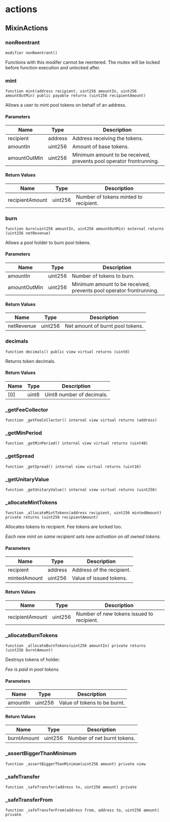 # actions

## MixinActions

### nonReentrant

```solidity
modifier nonReentrant()
```

Functions with this modifer cannot be reentered. The mutex will be locked before function execution and unlocked after.

### mint

```solidity
function mint(address recipient, uint256 amountIn, uint256 amountOutMin) public payable returns (uint256 recipientAmount)
```

Allows a user to mint pool tokens on behalf of an address.

#### Parameters

| Name         | Type    | Description                                                         |
| ------------ | ------- | ------------------------------------------------------------------- |
| recipient    | address | Address receiving the tokens.                                       |
| amountIn     | uint256 | Amount of base tokens.                                              |
| amountOutMin | uint256 | Minimum amount to be received, prevents pool operator frontrunning. |

#### Return Values

| Name            | Type    | Description                           |
| --------------- | ------- | ------------------------------------- |
| recipientAmount | uint256 | Number of tokens minted to recipient. |

### burn

```solidity
function burn(uint256 amountIn, uint256 amountOutMin) external returns (uint256 netRevenue)
```

Allows a pool holder to burn pool tokens.

#### Parameters

| Name         | Type    | Description                                                         |
| ------------ | ------- | ------------------------------------------------------------------- |
| amountIn     | uint256 | Number of tokens to burn.                                           |
| amountOutMin | uint256 | Minimum amount to be received, prevents pool operator frontrunning. |

#### Return Values

| Name       | Type    | Description                      |
| ---------- | ------- | -------------------------------- |
| netRevenue | uint256 | Net amount of burnt pool tokens. |

### decimals

```solidity
function decimals() public view virtual returns (uint8)
```

Returns token decimals.

#### Return Values

| Name | Type  | Description               |
| ---- | ----- | ------------------------- |
| \[0] | uint8 | Uint8 number of decimals. |

### \_getFeeCollector

```solidity
function _getFeeCollector() internal view virtual returns (address)
```

### \_getMinPeriod

```solidity
function _getMinPeriod() internal view virtual returns (uint48)
```

### \_getSpread

```solidity
function _getSpread() internal view virtual returns (uint16)
```

### \_getUnitaryValue

```solidity
function _getUnitaryValue() internal view virtual returns (uint256)
```

### \_allocateMintTokens

```solidity
function _allocateMintTokens(address recipient, uint256 mintedAmount) private returns (uint256 recipientAmount)
```

Allocates tokens to recipient. Fee tokens are locked too.

_Each new mint on same recipient sets new activation on all owned tokens._

#### Parameters

| Name         | Type    | Description               |
| ------------ | ------- | ------------------------- |
| recipient    | address | Address of the recipient. |
| mintedAmount | uint256 | Value of issued tokens.   |

#### Return Values

| Name            | Type    | Description                               |
| --------------- | ------- | ----------------------------------------- |
| recipientAmount | uint256 | Number of new tokens issued to recipient. |

### \_allocateBurnTokens

```solidity
function _allocateBurnTokens(uint256 amountIn) private returns (uint256 burntAmount)
```

Destroys tokens of holder.

_Fee is paid in pool tokens._

#### Parameters

| Name     | Type    | Description                  |
| -------- | ------- | ---------------------------- |
| amountIn | uint256 | Value of tokens to be burnt. |

#### Return Values

| Name        | Type    | Description                 |
| ----------- | ------- | --------------------------- |
| burntAmount | uint256 | Number of net burnt tokens. |

### \_assertBiggerThanMinimum

```solidity
function _assertBiggerThanMinimum(uint256 amount) private view
```

### \_safeTransfer

```solidity
function _safeTransfer(address to, uint256 amount) private
```

### \_safeTransferFrom

```solidity
function _safeTransferFrom(address from, address to, uint256 amount) private
```
